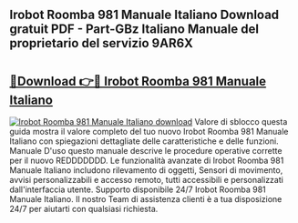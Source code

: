 ## Irobot Roomba 981 Manuale Italiano Download gratuit PDF - Part-GBz Italiano Manuale del proprietario del servizio 9AR6X

# <h2><a href="http://dfgaec.blite.top/?on=Irobot+Roomba+981+Manuale+Italiano">🔗Download 👉🔴 Irobot Roomba 981 Manuale Italiano</a></h2>

[![Irobot Roomba 981 Manuale Italiano download](https://i.imgur.com/lujVjoI.png)](http://dfgaec.blite.top/?on=Irobot+Roomba+981+Manuale+Italiano)
Valore di sblocco questa guida mostra il valore completo del tuo nuovo Irobot Roomba 981 Manuale Italiano con spiegazioni dettagliate delle caratteristiche e delle funzioni. Manuale D'uso questo manuale descrive le procedure operative corrette per il nuovo REDDDDDDD. Le funzionalità avanzate di Irobot Roomba 981 Manuale Italiano includono rilevamento di oggetti, Sensori di movimento, avvisi personalizzabili e accesso remoto, tutti accessibili e personalizzati dall'interfaccia utente. Supporto disponibile 24/7 Irobot Roomba 981 Manuale Italiano. Il nostro Team di assistenza clienti è a tua disposizione 24/7 per aiutarti con qualsiasi richiesta.
